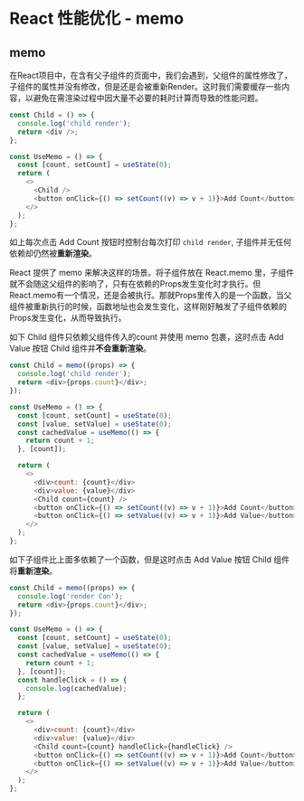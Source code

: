 # React 性能优化 - memo 

## memo

在React项目中，在含有父子组件的页面中，我们会遇到，父组件的属性修改了，子组件的属性并没有修改，但是还是会被重新Render。这时我们需要缓存一些内容，以避免在需渲染过程中因大量不必要的耗时计算而导致的性能问题。

``` js
const Child = () => {
  console.log('child render');
  return <div />;
};

const UseMemo = () => {
  const [count, setCount] = useState(0);
  return (
    <>
      <Child />
      <button onClick={() => setCount((v) => v + 1)}>Add Count</button>
    </>
  );
};
```

如上每次点击 Add Count 按钮时控制台每次打印 `child render`, 子组件并无任何依赖却仍然被**重新渲染**。

React 提供了 memo 来解决这样的场景。将子组件放在 React.memo 里，子组件就不会随这父组件的影响了，只有在依赖的Props发生变化时才执行。但React.memo有一个情况，还是会被执行。那就Props里传入的是一个函数，当父组件被重新执行的时候，函数地址也会发生变化，这样刚好触发了子组件依赖的Props发生变化，从而导致执行。

如下 Child 组件只依赖父组件传入的count 并使用 memo 包裹，这时点击 Add Value 按钮 Child 组件并**不会重新渲染**。

```js
const Child = memo((props) => {
  console.log('child render');
  return <div>{props.count}</div>;
});

const UseMemo = () => {
  const [count, setCount] = useState(0);
  const [value, setValue] = useState(0);
  const cachedValue = useMemo(() => {
    return count + 1;
  }, [count]);

  return (
    <>
      <div>count: {count}</div>
      <div>value: {value}</div>
      <Child count={count} />
      <button onClick={() => setCount((v) => v + 1)}>Add Count</button>
      <button onClick={() => setValue((v) => v + 1)}>Add Value</button>
    </>
  );
};
```

如下子组件比上面多依赖了一个函数，但是这时点击 Add Value 按钮 Child 组件将**重新渲染**。

```js
const Child = memo((props) => {
  console.log('render Con');
  return <div>{props.count}</div>;
});

const UseMemo = () => {
  const [count, setCount] = useState(0);
  const [value, setValue] = useState(0);
  const cachedValue = useMemo(() => {
    return count + 1;
  }, [count]);
  const handleClick = () => {
    console.log(cachedValue);
  };

  return (
    <>
      <div>count: {count}</div>
      <div>value: {value}</div>
      <Child count={count} handleClick={handleClick} />
      <button onClick={() => setCount((v) => v + 1)}>Add Count</button>
      <button onClick={() => setValue((v) => v + 1)}>Add Value</button>
    </>
  );
};
```



